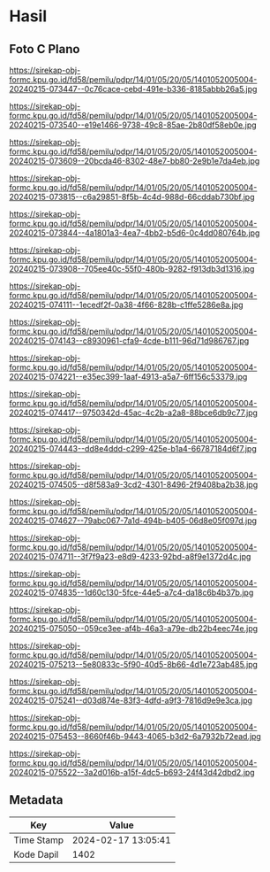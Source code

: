 # Hasil

## Foto C Plano

https://sirekap-obj-formc.kpu.go.id/fd58/pemilu/pdpr/14/01/05/20/05/1401052005004-20240215-073447--0c76cace-cebd-491e-b336-8185abbb26a5.jpg

https://sirekap-obj-formc.kpu.go.id/fd58/pemilu/pdpr/14/01/05/20/05/1401052005004-20240215-073540--e19e1466-9738-49c8-85ae-2b80df58eb0e.jpg

https://sirekap-obj-formc.kpu.go.id/fd58/pemilu/pdpr/14/01/05/20/05/1401052005004-20240215-073609--20bcda46-8302-48e7-bb80-2e9b1e7da4eb.jpg

https://sirekap-obj-formc.kpu.go.id/fd58/pemilu/pdpr/14/01/05/20/05/1401052005004-20240215-073815--c6a29851-8f5b-4c4d-988d-66cddab730bf.jpg

https://sirekap-obj-formc.kpu.go.id/fd58/pemilu/pdpr/14/01/05/20/05/1401052005004-20240215-073844--4a1801a3-4ea7-4bb2-b5d6-0c4dd080764b.jpg

https://sirekap-obj-formc.kpu.go.id/fd58/pemilu/pdpr/14/01/05/20/05/1401052005004-20240215-073908--705ee40c-55f0-480b-9282-f913db3d1316.jpg

https://sirekap-obj-formc.kpu.go.id/fd58/pemilu/pdpr/14/01/05/20/05/1401052005004-20240215-074111--1ecedf2f-0a38-4f66-828b-c1ffe5286e8a.jpg

https://sirekap-obj-formc.kpu.go.id/fd58/pemilu/pdpr/14/01/05/20/05/1401052005004-20240215-074143--c8930961-cfa9-4cde-b111-96d71d986767.jpg

https://sirekap-obj-formc.kpu.go.id/fd58/pemilu/pdpr/14/01/05/20/05/1401052005004-20240215-074221--e35ec399-1aaf-4913-a5a7-6ff156c53379.jpg

https://sirekap-obj-formc.kpu.go.id/fd58/pemilu/pdpr/14/01/05/20/05/1401052005004-20240215-074417--9750342d-45ac-4c2b-a2a8-88bce6db9c77.jpg

https://sirekap-obj-formc.kpu.go.id/fd58/pemilu/pdpr/14/01/05/20/05/1401052005004-20240215-074443--dd8e4ddd-c299-425e-b1a4-66787184d6f7.jpg

https://sirekap-obj-formc.kpu.go.id/fd58/pemilu/pdpr/14/01/05/20/05/1401052005004-20240215-074505--d8f583a9-3cd2-4301-8496-2f9408ba2b38.jpg

https://sirekap-obj-formc.kpu.go.id/fd58/pemilu/pdpr/14/01/05/20/05/1401052005004-20240215-074627--79abc067-7a1d-494b-b405-06d8e05f097d.jpg

https://sirekap-obj-formc.kpu.go.id/fd58/pemilu/pdpr/14/01/05/20/05/1401052005004-20240215-074711--3f7f9a23-e8d9-4233-92bd-a8f9e1372d4c.jpg

https://sirekap-obj-formc.kpu.go.id/fd58/pemilu/pdpr/14/01/05/20/05/1401052005004-20240215-074835--1d60c130-5fce-44e5-a7c4-da18c6b4b37b.jpg

https://sirekap-obj-formc.kpu.go.id/fd58/pemilu/pdpr/14/01/05/20/05/1401052005004-20240215-075050--059ce3ee-af4b-46a3-a79e-db22b4eec74e.jpg

https://sirekap-obj-formc.kpu.go.id/fd58/pemilu/pdpr/14/01/05/20/05/1401052005004-20240215-075213--5e80833c-5f90-40d5-8b66-4d1e723ab485.jpg

https://sirekap-obj-formc.kpu.go.id/fd58/pemilu/pdpr/14/01/05/20/05/1401052005004-20240215-075241--d03d874e-83f3-4dfd-a9f3-7816d9e9e3ca.jpg

https://sirekap-obj-formc.kpu.go.id/fd58/pemilu/pdpr/14/01/05/20/05/1401052005004-20240215-075453--8660f46b-9443-4065-b3d2-6a7932b72ead.jpg

https://sirekap-obj-formc.kpu.go.id/fd58/pemilu/pdpr/14/01/05/20/05/1401052005004-20240215-075522--3a2d016b-a15f-4dc5-b693-24f43d42dbd2.jpg


## Metadata

| Key        | Value               |
| ---------- | ------------------- |
| Time Stamp | 2024-02-17 13:05:41 |
| Kode Dapil | 1402                |



